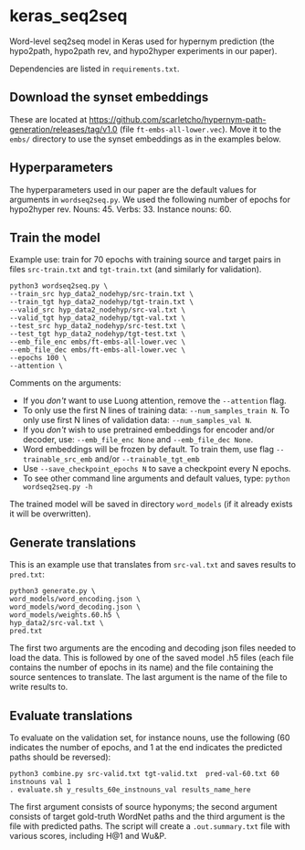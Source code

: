 # keras_seq2seq
Word-level seq2seq model in Keras used for hypernym prediction (the hypo2path, hypo2path rev, and hypo2hyper experiments in our paper).

Dependencies are listed in `requirements.txt`.

## Download the synset embeddings

These are located at https://github.com/scarletcho/hypernym-path-generation/releases/tag/v1.0 (file `ft-embs-all-lower.vec`). Move it to the `embs/` directory to use the synset embeddings as in the examples below.

## Hyperparameters

The hyperparameters used in our paper are the default values for arguments in `wordseq2seq.py`. We used the following number of epochs for hypo2hyper rev. Nouns: 45. Verbs: 33. Instance nouns: 60.

## Train the model

Example use: train for 70 epochs with training source and target pairs in files `src-train.txt` and `tgt-train.txt` (and similarly for validation).

```
python3 wordseq2seq.py \
--train_src hyp_data2_nodehyp/src-train.txt \
--train_tgt hyp_data2_nodehyp/tgt-train.txt \
--valid_src hyp_data2_nodehyp/src-val.txt \
--valid_tgt hyp_data2_nodehyp/tgt-val.txt \
--test_src hyp_data2_nodehyp/src-test.txt \
--test_tgt hyp_data2_nodehyp/tgt-test.txt \
--emb_file_enc embs/ft-embs-all-lower.vec \
--emb_file_dec embs/ft-embs-all-lower.vec \
--epochs 100 \
--attention \
```

Comments on the arguments:

- If you *don't* want to use Luong attention, remove the `--attention` flag.
- To only use the first N lines of training data: `--num_samples_train N`. To only use first N lines of validation data: `--num_samples_val N`.
- If you *don't* wish to use pretrained embeddings for encoder and/or decoder, use: `--emb_file_enc None` and `--emb_file_dec None`.
- Word embeddings will be frozen by default. To train them, use flag `--trainable_src_emb` and/or `--trainable_tgt_emb`
- Use `--save_checkpoint_epochs N` to save a checkpoint every N epochs.
- To see other command line arguments and default values, type:
 ```python wordseq2seq.py -h```

The trained model will be saved in directory `word_models` (if it already exists it will be overwritten).

## Generate translations

This is an example use that translates from `src-val.txt` and saves results to `pred.txt`:

```
python3 generate.py \
word_models/word_encoding.json \
word_models/word_decoding.json \
word_models/weights.60.h5 \
hyp_data2/src-val.txt \
pred.txt
```

The first two arguments are the encoding and decoding json files needed to load the data.  This is followed by one of the saved model .h5 files (each file contains the number of epochs in its name) and the file containing the source sentences to translate. The last argument is the name of the file to write results to.

## Evaluate translations

To evaluate on the validation set, for instance nouns, use the following (60 indicates the number of epochs, and 1 at the end indicates the predicted paths should be reversed):

```
python3 combine.py src-valid.txt tgt-valid.txt  pred-val-60.txt 60 instnouns val 1
. evaluate.sh y_results_60e_instnouns_val results_name_here
```

The first argument consists of source hyponyms; the second argument consists of target gold-truth WordNet paths and the third argument is the file with predicted paths.
The script will create a `.out.summary.txt` file with various scores, including H@1 and Wu&P.

